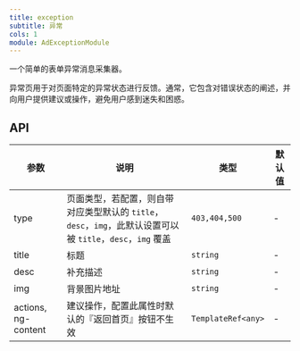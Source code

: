 ```yaml
---
title: exception
subtitle: 异常
cols: 1
module: AdExceptionModule
---
```


一个简单的表单异常消息采集器。


异常页用于对页面特定的异常状态进行反馈。通常，它包含对错误状态的阐述，并向用户提供建议或操作，避免用户感到迷失和困惑。

## API

参数 | 说明 | 类型 | 默认值
----|------|-----|------
type | 页面类型，若配置，则自带对应类型默认的 `title`，`desc`，`img`，此默认设置可以被 `title`，`desc`，`img` 覆盖 | `403,404,500` | -
title | 标题 | `string` | -
desc | 补充描述 | `string` | -
img | 背景图片地址 | `string` | -
actions, ng-content | 建议操作，配置此属性时默认的『返回首页』按钮不生效 | `TemplateRef<any>` | -
